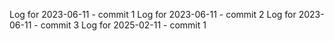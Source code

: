 Log for 2023-06-11 - commit 1
Log for 2023-06-11 - commit 2
Log for 2023-06-11 - commit 3
Log for 2025-02-11 - commit 1
